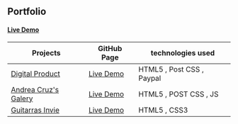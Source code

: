 ## Portfolio
#### [Live Demo](http://padronjose.com/)

| Projects | GitHub Page | technologies used
|--|--|--
|[Digital Product](https://github.com/padronjosef/Digital-Product)|[Live Demo](https://padronjosef.github.io/Digital-Product/)|HTML5 , Post CSS , Paypal
|[Andrea Cruz's Galery](https://github.com/padronjosef/andy-cruz)|[Live Demo](https://padronjosef.github.io/andy-cruz/)|HTML5 , POST CSS , JS
|[Guitarras Invie](https://github.com/padronjosef/invie-github-page)|[Live Demo](https://padronjosef.github.io/invie-github-page/)|HTML5 , CSS3

